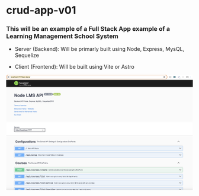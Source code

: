 # crud-app-v01

### This will be an example of a Full Stack App example of a Learning Management School System

* Server (Backend):
Will be primarly built using Node, Express, MysQL, Sequelize

* Client (Frontend):
Will be built using Vite or Astro
 
![screenshot](screenshot.png)